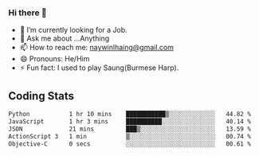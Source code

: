 ### Hi there 👋

- 🔭 I’m currently looking for a Job.
- 💬 Ask me about ...Anything
- 📫 How to reach me: naywinlhaing@gmail.com
- 😄 Pronouns: He/Him
- ⚡ Fun fact: I used to play Saung(Burmese Harp).


## Coding Stats
<!--START_SECTION:waka-->

```txt
Python           1 hr 10 mins    ███████████▒░░░░░░░░░░░░░   44.82 %
JavaScript       1 hr 3 mins     ██████████░░░░░░░░░░░░░░░   40.14 %
JSON             21 mins         ███▒░░░░░░░░░░░░░░░░░░░░░   13.59 %
ActionScript 3   1 min           ▒░░░░░░░░░░░░░░░░░░░░░░░░   00.74 %
Objective-C      0 secs          ░░░░░░░░░░░░░░░░░░░░░░░░░   00.61 %
```

<!--END_SECTION:waka-->
